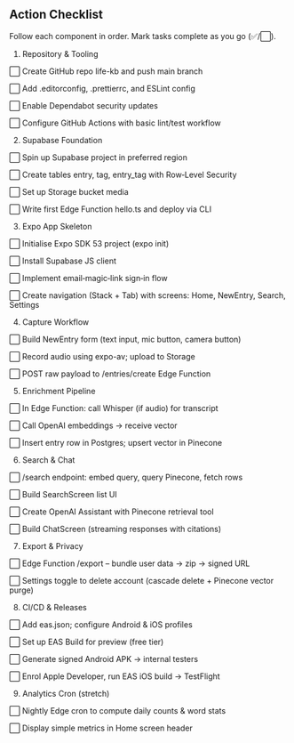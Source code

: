 ## Action Checklist

Follow each component in order. Mark tasks complete as you go (✅/⬜).

1. Repository & Tooling

⬜ Create GitHub repo life-kb and push main branch

⬜ Add .editorconfig, .prettierrc, and ESLint config

⬜ Enable Dependabot security updates

⬜ Configure GitHub Actions with basic lint/test workflow

2. Supabase Foundation

⬜ Spin up Supabase project in preferred region

⬜ Create tables entry, tag, entry_tag with Row‑Level Security

⬜ Set up Storage bucket media

⬜ Write first Edge Function hello.ts and deploy via CLI

3. Expo App Skeleton

⬜ Initialise Expo SDK 53 project (expo init)

⬜ Install Supabase JS client

⬜ Implement email‑magic‑link sign‑in flow

⬜ Create navigation (Stack + Tab) with screens: Home, NewEntry, Search, Settings

4. Capture Workflow

⬜ Build NewEntry form (text input, mic button, camera button)

⬜ Record audio using expo-av; upload to Storage

⬜ POST raw payload to /entries/create Edge Function

5. Enrichment Pipeline

⬜ In Edge Function: call Whisper (if audio) for transcript

⬜ Call OpenAI embeddings → receive vector

⬜ Insert entry row in Postgres; upsert vector in Pinecone

6. Search & Chat

⬜ /search endpoint: embed query, query Pinecone, fetch rows

⬜ Build SearchScreen list UI

⬜ Create OpenAI Assistant with Pinecone retrieval tool

⬜ Build ChatScreen (streaming responses with citations)

7. Export & Privacy

⬜ Edge Function /export – bundle user data → zip → signed URL

⬜ Settings toggle to delete account (cascade delete + Pinecone vector purge)

8. CI/CD & Releases

⬜ Add eas.json; configure Android & iOS profiles

⬜ Set up EAS Build for preview (free tier)

⬜ Generate signed Android APK → internal testers

⬜ Enrol Apple Developer, run EAS iOS build → TestFlight

9. Analytics Cron (stretch)

⬜ Nightly Edge cron to compute daily counts & word stats

⬜ Display simple metrics in Home screen header
